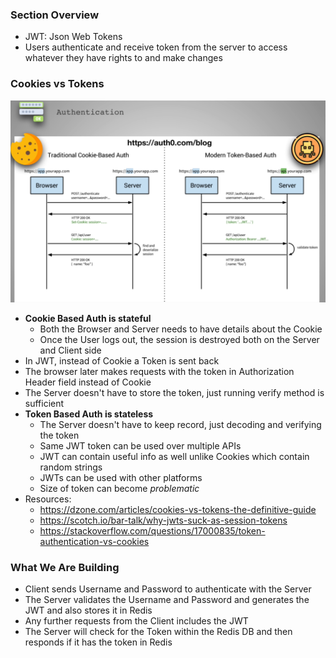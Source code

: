 ### Section Overview

* JWT: Json Web Tokens
* Users authenticate and receive token from the server to access whatever they have rights to and make changes

### Cookies vs Tokens

![auth](../img/auth.png)
* **Cookie Based Auth is stateful**
  * Both the Browser and Server needs to have details about the Cookie
  * Once the User logs out, the session is destroyed both on the Server and Client side
* In JWT, instead of Cookie a Token is sent back
* The browser later makes requests with the token in Authorization Header field instead of Cookie
* The Server doesn't have to store the token, just running verify method is sufficient
* **Token Based Auth is stateless**
  * The Server doesn't have to keep record, just decoding and verifying the token
  * Same JWT token can be used over multiple APIs
  * JWT can contain useful info as well unlike Cookies which contain random strings
  * JWTs can be used with other platforms
  * Size of token can become *problematic*
* Resources:
  * https://dzone.com/articles/cookies-vs-tokens-the-definitive-guide
  * https://scotch.io/bar-talk/why-jwts-suck-as-session-tokens
  * https://stackoverflow.com/questions/17000835/token-authentication-vs-cookies

### What We Are Building

* Client sends Username and Password to authenticate with the Server
* The Server validates the Username and Password and generates the JWT and also stores it in Redis
* Any further requests from the Client includes the JWT
* The Server will check for the Token within the Redis DB and then responds if it has the token in Redis